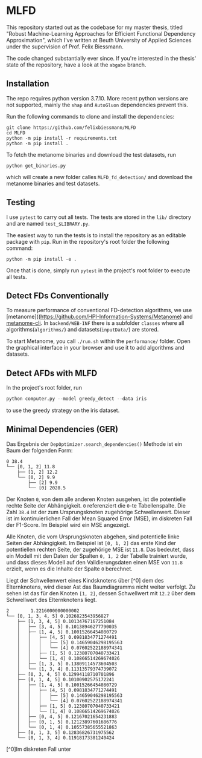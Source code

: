 # MLFD
This repository started out as the codebase for my master thesis, titled "Robust Machine-Learning Approaches for Efficient Functional Dependency Approximation", which I've written at Beuth University of Applied Sciences under the supervision of Prof. Felix Biessmann.

The code changed substantially ever since. If you're interested in the thesis' state of the repository, have a look at the `abgabe` branch.

## Installation
The repo requires python version 3.7.10. More recent python versions are not supported, mainly the `shap` and `AutoGluon` dependencies prevent this.

Run the following commands to clone and install the dependencies:

```
git clone https://github.com/felixbiessmann/MLFD
cd MLFD
python -m pip install -r requirements.txt
python -m pip install .
```

To fetch the metanome binaries and download the test datasets, run

```
python get_binaries.py
```

which will create a new folder calles `MLFD_fd_detection/` and download the metanome binaries and test datasets.

## Testing
I use `pytest` to carry out all tests. The tests are stored in the `lib/` directory and are named `test_$LIBRARY.py`.

The easiest way to run the tests is to install the repository as an editable package with `pip`. Run in the repository's root folder the following command:

```
python -m pip install -e .
```

Once that is done, simply run `pytest` in the project's root folder to execute all tests.


## Detect FDs Conventionally
To measure performance of conventional FD-detection algorithms, we use [metanome]((https://github.com/HPI-Information-Systems/Metanome) and [metanome-cli](https://github.com/sekruse/metanome-cli). In `backend/WEB-INF` there is a subfolder `classes` where all algorithms(`algorithms/`) and datasets(`inputData/`) are stored.

To start Metanome, you call `./run.sh` within the `performance/` folder. Open the graphical interface in your browser and use it to add algorithms and datasets.


## Detect AFDs with MLFD
In the project's root folder, run
```python
python computer.py --model greedy_detect --data iris
```
to use the greedy strategy on the iris dataset.

## Minimal Dependencies (GER)

Das Ergebnis der `DepOptimizer.search_dependencies()` Methode ist ein Baum der folgenden Form:

```
0 38.4
└── [0, 1, 2] 11.8
    ├── [1, 2] 12.2
    └── [0, 2] 9.9
        ├── [2] 9.9
        └── [0] 2028.5
```
Der Knoten `0`, von dem alle anderen Knoten ausgehen, ist die potentielle rechte Seite der Abhängigkeit. `0` referenziert die `0`-te Tabellenspalte. Die Zahl `38.4` ist der zum Ursprungsknoten zugehörige Schwellenwert. Dieser ist im kontinuierlichen Fall der Mean Squared Error (MSE), im diskreten Fall der F1-Score. Im Beispiel wird ein MSE angezeigt.

Alle Knoten, die vom Ursprungsknoten abgehen, sind potentielle linke Seiten der Abhängigkeit. Im Beispiel ist `[0, 1, 2]` das erste Kind der potentiellen rechten Seite, der zugehörige MSE ist `11.8`. Das bedeutet, dass ein Modell mit den Daten der Spalten `0, 1, 2` der Tabelle trainiert wurde, und dass dieses Modell auf den Validierungsdaten einen MSE von `11.8` erzielt, wenn es die Inhalte der Spalte `0` berechnet.

Liegt der Schwellenwert eines Kindsknotens über [^0] dem des Elternknotens, wird dieser Ast das Baumdiagramms nicht weiter verfolgt. Zu sehen ist das für den Knoten `[1, 2]`, dessen Schwellwert mit `12.2` über dem Schwellwert des Elternknotens liegt.

```
2        1.2216000000000002
└── [0, 1, 3, 4, 5] 0.1026823543956827
    ├── [1, 3, 4, 5] 0.10134767167251084
    │   ├── [3, 4, 5] 0.10138946277790035
    │   ├── [1, 4, 5] 0.10015266454080729
    │   │   ├── [4, 5] 0.0981834771274491
    │   │   │   ├── [5] 0.14659046298195563
    │   │   │   └── [4] 0.07602522188974341
    │   │   ├── [1, 5] 0.12380707040733421
    │   │   └── [1, 4] 0.10866514269674026
    │   ├── [1, 3, 5] 0.13809114573604503
    │   └── [1, 3, 4] 0.11313579374739072
    ├── [0, 3, 4, 5] 0.12994118710701896
    ├── [0, 1, 4, 5] 0.10100902575172241
    │   ├── [1, 4, 5] 0.10015266454080729
    │   │   ├── [4, 5] 0.0981834771274491
    │   │   │   ├── [5] 0.14659046298195563
    │   │   │   └── [4] 0.07602522188974341
    │   │   ├── [1, 5] 0.12380707040733421
    │   │   └── [1, 4] 0.10866514269674026
    │   ├── [0, 4, 5] 0.12167021654231883
    │   ├── [0, 1, 5] 0.12123897601686776
    │   └── [0, 1, 4] 0.10557385655521863
    ├── [0, 1, 3, 5] 0.12836826731975562
    └── [0, 1, 3, 4] 0.11918173381240424
```

[^0]Im diskreten Fall unter
